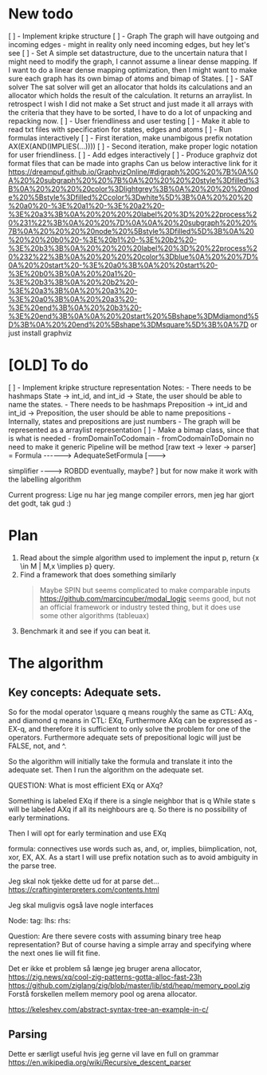

# New todo
[ ] - Implement kripke structure
	[ ] - Graph
	The graph will have outgoing and incoming edges - might in reality only need incoming edges, but hey let's see
	[ ] - Set
	A simple set datastructure, due to the uncertain natura that I might
	need to modify the graph, I cannot assume a linear dense mapping.
	If I want to do a linear dense mapping optimization, then I might want
	to make sure each graph has its own bimap of atoms and bimap of States.
	[ ] - SAT solver
	The sat solver will get an allocator that holds its calculations and an
	allocator which holds the result of the calculation. It returns an
	arraylist. In retrospect I wish I did not make a Set struct and just
	made it all arrays with the criteria that they have to be sorted, I have
	to do a lot of unpacking and repacking now.
[ ] - User friendliness and user testing
	[ ] - Make it able to read txt files with specification for states,
	edges and atoms
	[ ] - Run formulas interactively
		[ ] - First iteration, make unambigous prefix notation
		AX(EX(AND(IMPLIES(...))))
		[ ] - Second iteration, make proper logic notation for user
		friendliness.
	[ ] - Add edges interactively
	[ ] - Produce graphviz dot format files that can be made into graphs
		Can us below interactive link for it
		https://dreampuf.github.io/GraphvizOnline/#digraph%20G%20%7B%0A%0A%20%20subgraph%20%20%7B%0A%20%20%20%20style%3Dfilled%3B%0A%20%20%20%20color%3Dlightgrey%3B%0A%20%20%20%20node%20%5Bstyle%3Dfilled%2Ccolor%3Dwhite%5D%3B%0A%20%20%20%20a0%20-%3E%20a1%20-%3E%20a2%20-%3E%20a3%3B%0A%20%20%20%20label%20%3D%20%22process%20%231%22%3B%0A%20%20%7D%0A%0A%20%20subgraph%20%20%7B%0A%20%20%20%20node%20%5Bstyle%3Dfilled%5D%3B%0A%20%20%20%20b0%20-%3E%20b1%20-%3E%20b2%20-%3E%20b3%3B%0A%20%20%20%20label%20%3D%20%22process%20%232%22%3B%0A%20%20%20%20color%3Dblue%0A%20%20%7D%0A%20%20start%20-%3E%20a0%3B%0A%20%20start%20-%3E%20b0%3B%0A%20%20a1%20-%3E%20b3%3B%0A%20%20b2%20-%3E%20a3%3B%0A%20%20a3%20-%3E%20a0%3B%0A%20%20a3%20-%3E%20end%3B%0A%20%20b3%20-%3E%20end%3B%0A%0A%20%20start%20%5Bshape%3DMdiamond%5D%3B%0A%20%20end%20%5Bshape%3DMsquare%5D%3B%0A%7D
		or just install graphviz









# [OLD] To do

[ ] - Implement kripke structure representation
	Notes:
	- There needs to be hashmaps State -> int_id, and int_id -> State, the user
	should be able to name the states.
	- There needs to be hashmaps Preposition -> int_id and int_id ->
	Preposition, the user should be able to name prepositions
	- Internally, states and prepositions are just numbers
	- The graph will be represented as a arraylist representation
	[ ] - Make a bimap class, since that is what is needed
		- fromDomainToCodomain
		- fromCodomainToDomain
		no need to make it generic
	Pipeline will be 
					method
[raw text -> lexer -> parser] =	Formula ------> AdequateSetFormula [--->

simplifier ----> ROBDD eventually, maybe? ] but for now make it work with the
labelling algorithm 

Current progress:
Lige nu har jeg mange compiler errors, men jeg har gjort det godt, tak gud :)



# Plan

1. Read about the simple algorithm used to implement the input p, return {x \in M | M,x \implies
   p} query. 
2. Find a framework that does something similarly
	> Maybe SPIN but seems complicated to make comparable inputs
	> https://github.com/marcincuber/modal_logic seems good, but not an
	official framework or industry tested thing, but it does use some other
	algorithms (tableuax)
3. Benchmark it and see if you can beat it.


# The algorithm
## Key concepts: Adequate sets.
So for the modal operator \square q means roughly the same as CTL: AXq, and
diamond q means in CTL: EXq, 
Furthermore AXq can be expressed as -EX-q, and therefore it is sufficient to
only solve the problem for one of the operators.
Furthermore adequate sets of prepositional logic will just be FALSE, not, and ^.

So the algorithm will initially take the formula and translate it into the
adequate set. Then I run the algorithm on the adequate set.

QUESTION: What is most efficient EXq or AXq?

Something is labeled EXq if there is a single neighbor that is q
While state s will be labeled AXq if all its neighbours are q. So there is no
possibility of early terminations.

Then I will opt for early termination and use EXq


formula:
connectives use words such as, and, or, implies, biimplication, not, xor, EX, AX. 
As a start I will use prefix notation such as to avoid ambiguity in the parse
tree.

Jeg skal nok tjekke dette ud for at parse det...
https://craftinginterpreters.com/contents.html

Jeg skal muligvis også lave nogle interfaces


Node:
tag:
lhs:
rhs:

Question: Are there severe costs with assuming binary tree heap representation?
But of course having a simple array and specifying where the next ones lie will
fit fine.

Det er ikke et problem så længe jeg bruger arena allocator, https://zig.news/xq/cool-zig-patterns-gotta-alloc-fast-23h
https://github.com/ziglang/zig/blob/master/lib/std/heap/memory_pool.zig
Forstå forskellen mellem memory pool og arena allocator.

https://keleshev.com/abstract-syntax-tree-an-example-in-c/

## Parsing

Dette er særligt useful hvis jeg gerne vil lave en full on grammar
https://en.wikipedia.org/wiki/Recursive_descent_parser
